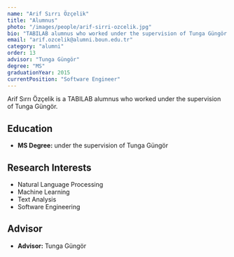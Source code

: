 ```yaml
---
name: "Arif Sırrı Özçelik"
title: "Alumnus"
photo: "/images/people/arif-sirri-ozcelik.jpg"
bio: "TABILAB alumnus who worked under the supervision of Tunga Güngör."
email: "arif.ozcelik@alumni.boun.edu.tr"
category: "alumni"
order: 13
advisor: "Tunga Güngör"
degree: "MS"
graduationYear: 2015
currentPosition: "Software Engineer"
---
```


Arif Sırrı Özçelik is a TABILAB alumnus who worked under the supervision of Tunga Güngör.

## Education

- **MS Degree:** under the supervision of Tunga Güngör

## Research Interests

- Natural Language Processing
- Machine Learning
- Text Analysis
- Software Engineering

## Advisor

- **Advisor:** Tunga Güngör 